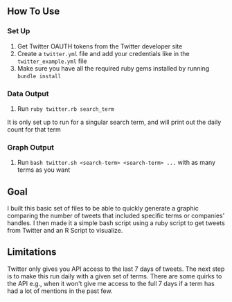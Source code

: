## How To Use

### Set Up
1.	Get Twitter OAUTH tokens from the Twitter developer site
1. 	Create a `twitter.yml` file and add your credentials like in the `twitter_example.yml` file
3.	Make sure you have all the required ruby gems installed by running `bundle install`

### Data Output
1. Run `ruby twitter.rb search_term`

It is only set up to run for a singular search term, and will print out the daily count for that term

### Graph Output
1. 	Run `bash twitter.sh <search-term> <search-term> ...` with as many terms as you want

## Goal

I built this basic set of files to be able to quickly generate a graphic comparing the number of tweets that included specific terms or companies' handles. I then made it a simple bash script using a ruby script to get tweets from Twitter and an R Script to visualize. 

## Limitations

Twitter only gives you API access to the last 7 days of tweets. The next step is to make this run daily with a given set of terms.
There are some quirks to the API e.g., when it won't give me access to the full 7 days if a term has had a lot of mentions in the past few. 